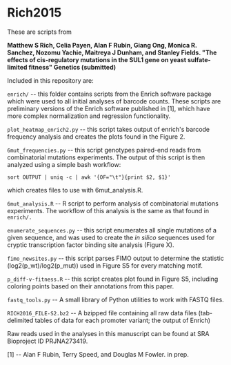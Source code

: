 # Rich2015

These are scripts from 

<b>Matthew S Rich, Celia Payen, Alan F Rubin, Giang Ong, Monica R. Sanchez, Nozomu Yachie, Maitreya J Dunham, and Stanley Fields. "The effects of cis-regulatory mutations in the SUL1 gene on yeast sulfate-limited fitness" Genetics (submitted)</b>

Included in this repository are:

`enrich/` -- this folder contains scripts from the Enrich software package which were used to all initial analyses of barcode counts. These scripts are preliminary versions of the Enrich software published in [1], which have more complex normalization and regression functionality.

`plot_heatmap_enrich2.py` -- this script takes output of enrich's barcode frequency analysis and creates the plots found in the Figure 2.

`6mut_frequencies.py` -- this script genotypes paired-end reads from combinatorial mutations experiments. The output of this script is then analyzed using a simple bash workflow:
	
	sort OUTPUT | uniq -c | awk '{OF="\t"}{print $2, $1}'

which creates files to use with 6mut_analysis.R.

`6mut_analysis.R` -- R script to perform analysis of combinatorial mutations experiments. The workflow of this analysis is the same as that found in `enrich/.`  

`enumerate_sequences.py` -- this script enumerates all single mutations of a given sequence, and was used to create the <em>in silico</em> sequences used for cryptic transcription factor binding site analysis (Figure X).

`fimo_newsites.py` -- this script parses FIMO output to determine the statistic (log2(p_wt)/log2(p_mut)) used in Figure S5 for every matching motif.

`p_diff-v-fitness.R` -- this script creates plot found in Figure S5, including coloring points based on their annotations from this paper.

`fastq_tools.py` -- A small library of Python utilities to work with FASTQ files.

`RICH2016_FILE-S2.bz2` -- A bzipped file containing all raw data files (tab-delimited tables of data for each promoter variant; the output of Enrich)

Raw reads used in the analyses in this manuscript can be found at SRA Bioproject ID PRJNA273419.

[1] -- Alan F Rubin, Terry Speed, and Douglas M Fowler. in prep.
